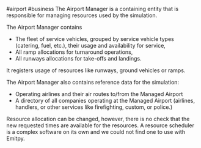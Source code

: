 #airport #business 
The Airport Manager is a containing entity that is responsible for managing resources used by the simulation.

The Airport Manager contains

- The fleet of service vehicles, grouped by service vehicle types (catering, fuel, etc.), their usage and availability for service,
- All ramp allocations for turnaround operations,
- All runways allocations for take-offs and landings.

It registers usage of resources like runways, ground vehicles or ramps.

The Airport Manager also contains reference data for the simulation:

- Operating airlines and their air routes to/from the Managed Airport
- A directory of all companies operating at the Managed Airport (airlines, handlers, or other services like firefighting, custom, or police.)

Resource allocation can be changed, however, there is no check that the new requested times are available for the resources. A resource scheduler is a complex software on its own and we could not find one to use with Emitpy.
